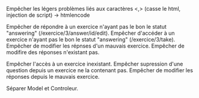 Empêcher les légers problèmes liés aux caractères <,> (casse le html, injection de script) -> htmlencode

Empêcher de répondre à un exercice n'ayant pas le bon le statut "answering" (/exercice/3/answer/id/edit).
Empêcher d'accéder à un exercice n'ayant pas le bon le statut "answering" (/exercice/3/take).
Empêcher de modifier les répnses d'un mauvais exercice.
Empêcher de modifire des réponses n'existant pas.

Empêcher l'accès à un exercice inexistant.
Empêcher supression d'une question depuis un exercice ne la contenant pas.
Empêcher de modifier les réponses depuis le mauvais exercice.

Séparer Model et Controleur.


